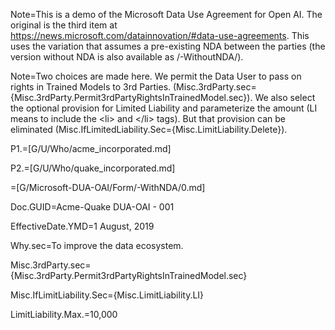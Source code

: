 Note=This is a demo of the Microsoft Data Use Agreement for Open AI.  The original is the third item at <a href="https://news.microsoft.com/datainnovation/#data-use-agreements">https://news.microsoft.com/datainnovation/#data-use-agreements</a>.  This uses the variation that assumes a pre-existing NDA between the parties (the version without NDA is also available as /-WithoutNDA/).  

Note=Two choices are made here.  We permit the Data User to pass on rights in Trained Models to 3rd Parties.  (Misc.3rdParty.sec={Misc.3rdParty.Permit3rdPartyRightsInTrainedModel.sec}).  We also select the optional provision for Limited Liability and parameterize the amount (LI means to include the &lt;li> and &lt;/li> tags).  But that provision can be eliminated  (Misc.IfLimitedLiability.Sec={Misc.LimitLiability.Delete}).

P1.=[G/U/Who/acme_incorporated.md]

P2.=[G/U/Who/quake_incorporated.md]

=[G/Microsoft-DUA-OAI/Form/-WithNDA/0.md]

Doc.GUID=Acme-Quake DUA-OAI - 001

EffectiveDate.YMD=1 August, 2019

Why.sec=To improve the data ecosystem.

Misc.3rdParty.sec={Misc.3rdParty.Permit3rdPartyRightsInTrainedModel.sec}

Misc.IfLimitLiability.Sec={Misc.LimitLiability.LI}

LimitLiability.Max.$=$10,000